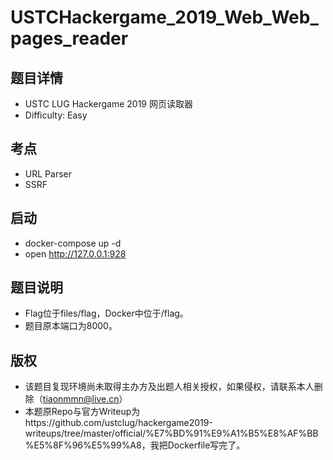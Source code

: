 # USTCHackergame_2019_Web_Web_pages_reader

## 题目详情

- USTC LUG Hackergame 2019 网页读取器
- Difficulty: Easy

## 考点
- URL Parser
- SSRF

## 启动
- docker-compose up -d
- open http://127.0.0.1:928

## 题目说明
- Flag位于files/flag，Docker中位于/flag。
- 题目原本端口为8000。

## 版权
- 该题目复现环境尚未取得主办方及出题人相关授权，如果侵权，请联系本人删除（tiaonmmn@live.cn）
- 本题原Repo与官方Writeup为https://github.com/ustclug/hackergame2019-writeups/tree/master/official/%E7%BD%91%E9%A1%B5%E8%AF%BB%E5%8F%96%E5%99%A8，我把Dockerfile写完了。

